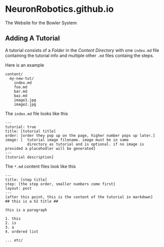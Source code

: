 NeuronRobotics.github.io
========================

The Website for the Bowler System

## Adding A Tutorial ##
A tutorial consists of a *Folder* in the *Content Directory* with one `index.md` file containing the tutorial info and multiple other `.md` files containg the steps.

Here is an example
```
content/
  my-new-tut/
    index.md
    foo.md
    bar.md
    baz.md
    image1.jpg
    image2.jpg
```

The `index.md` file looks like this
```
---
tutorial: true
title: [tutorial title]
order: [order they pop up on the page, higher number pops up later.]
image: [  tutorial image filename. image must be in same 
          directory as tutorial and is optional. if no image is provided a placehodler will be generated]
---
[tutorial description]
```

The `*.md` content files look like this

```
---
title: [step title]
step: [the step order, smaller numbers come first]
layout: post
---
[after this point, this is the content of the tutorial in markdown]
## this is a h2 title ##

this is a paragraph

1. this
2. is
3. a
4. ordered list

... etc/

```
